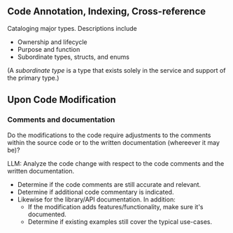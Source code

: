 ## Code Annotation, Indexing, Cross-reference

Cataloging major types. Descriptions include

- Ownership and lifecycle
- Purpose and function
- Subordinate types, structs, and enums

(A *subordinate type* is a type that exists solely in the service and support of the primary type.)



## Upon Code Modification 

### Comments and documentation

Do the modifications to the code require adjustments to the comments within the source code or to the written documentation (whereever it may be)?

LLM: Analyze the code change with respect to the code comments and the written documentation.

- Determine if the code comments are still accurate and relevant.
- Determine if additional code commentary is indicated.
- Likewise for the library/API documentation. In addition:
  - If the modification adds features/functionality, make sure it's documented.
  - Determine if existing examples still cover the typical use-cases. 